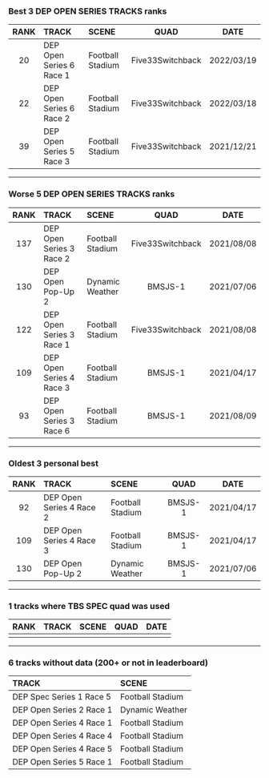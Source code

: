 ### Best 3 DEP OPEN SERIES TRACKS ranks
|RANK|TRACK|SCENE|QUAD|DATE|
|:---:|:---|:---|:---:|:---:|
|20|DEP Open Series 6 Race 1|Football Stadium|Five33Switchback|2022/03/19|
|22|DEP Open Series 6 Race 2|Football Stadium|Five33Switchback|2022/03/18|
|39|DEP Open Series 5 Race 3|Football Stadium|Five33Switchback|2021/12/21|
---
### Worse 5 DEP OPEN SERIES TRACKS ranks
|RANK|TRACK|SCENE|QUAD|DATE|
|:---:|:---|:---|:---:|:---:|
|137|DEP Open Series 3 Race 2|Football Stadium|Five33Switchback|2021/08/08|
|130|DEP Open Pop-Up 2|Dynamic Weather|BMSJS-1|2021/07/06|
|122|DEP Open Series 3 Race 1|Football Stadium|Five33Switchback|2021/08/08|
|109|DEP Open Series 4 Race 3|Football Stadium|BMSJS-1|2021/04/17|
|93|DEP Open Series 3 Race 6|Football Stadium|BMSJS-1|2021/08/09|
---
### Oldest 3 personal best
|RANK|TRACK|SCENE|QUAD|DATE|
|:---:|:---|:---|:---:|:---:|
|92|DEP Open Series 4 Race 2|Football Stadium|BMSJS-1|2021/04/17|
|109|DEP Open Series 4 Race 3|Football Stadium|BMSJS-1|2021/04/17|
|130|DEP Open Pop-Up 2|Dynamic Weather|BMSJS-1|2021/07/06|
---
### 1 tracks where TBS SPEC quad was used
|RANK|TRACK|SCENE|QUAD|DATE|
|:---:|:---|:---|:---:|:---:|
||||||
---
### 6 tracks without data (200+ or not in leaderboard)
|TRACK|SCENE|
|:---|:---|
|DEP Spec Series 1 Race 5|Football Stadium|
|DEP Open Series 2 Race 1|Dynamic Weather|
|DEP Open Series 4 Race 1|Football Stadium|
|DEP Open Series 4 Race 4|Football Stadium|
|DEP Open Series 4 Race 5|Football Stadium|
|DEP Open Series 5 Race 1|Football Stadium|

